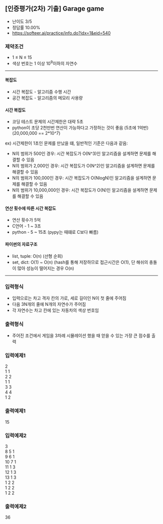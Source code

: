 ## [인증평가(2차) 기출] Garage game
- 난이도 3/5
- 정답률 10.00%
- https://softeer.ai/practice/info.do?idx=1&eid=540

### 제약조건
- 1 ≤ N ≤ 15
- 색상 번호는 1 이상 10<sup>9</sup>이하의 자연수




--------------------------------------------------------

#### 복잡도
- 시간 복잡도 - 알고리즘 수행 시간
- 공간 복잡도 - 알고리즘의 메모리 사용량

#### 시간 복잡도
- 코딩 테스트 문제의 시간제한은 대략 5초
- python이 초당 2천만번 연산이 가능하다고 가정하는 것이 좋음 (5초에 1억번) 
(20,000,000 == 2*10^7)

ex) 시간제한이 1초인 문제를 만났을 떄, 일반적인 기준은 다음과 같음:
- N의 범위가 500인 경우: 시간 복잡도가 O(N^3)인 알고리즘을 설계하면 문제를 해결할 수 있음
- N의 범위가 2,000인 경우: 시간 복잡도가 O(N^2)인 알고리즘을 설계하면 문제를 해결할 수 있음
- N의 범위가 100,000인 경우: 시간 복잡도가 O(NlogN)인 알고리즘을 설계하면 문제를 해결할 수 있음
- N의 범위가 10,000,000인 경우: 시간 복잡도가 O(N)인 알고리즘을 설계하면 문제를 해결할 수 있음


#### 연산 횟수에 따른 시간 복잡도
- 연산 횟수가 5억
- C언어 - 1 ~ 3초
- python - 5 ~ 15초 (pypy는 때떄로 C보다 빠름)


#### 파이썬의 자료구조
- list, tuple: O(n) (선형 순회)
- set, dict: O(1) ~ O(n) 
(hash를 통해 저장하므로 접근시간은 O(1), 단 해쉬의 충돌이 많아 성능이 떨어지는 경우 O(n)

--------------------------------------------------------



 
### 입력형식
- 입력으로는 차고 격자 칸의 가로, 세로 길이인 N이 첫 줄에 주어짐
- 다음 3N개의 줄에 N개의 자연수가 주어짐
- 각 자연수는 차고 칸에 있는 자동차의 색상 번호임


 
### 출력형식
- 주어진 조건에서 게임을 3차례 시뮬레이션 했을 때 얻을 수 있는 가장 큰 점수를 출력


### 입력예제1
2  
1 1   
2 2  
1 1  
3 3  
4 4  
1 2  


### 출력예제1
15


### 입력예제2
3  
8 5 1  
9 6 1  
10 7 1  
11 1 3  
12 1 3  
13 1 3  
1 2 2  
1 2 2  
1 2 2  



### 출력예제2
36

